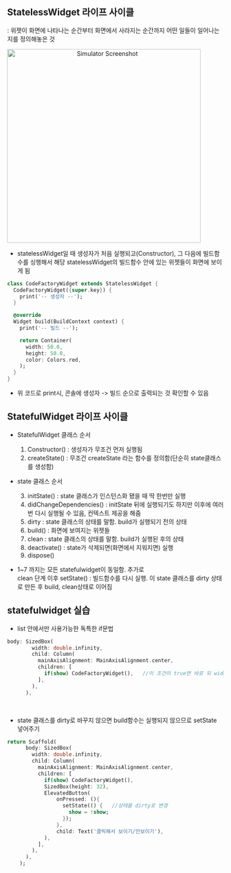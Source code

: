 ## StatelessWidget 라이프 사이클
: 위젯이 화면에 나타나는 순간부터 화면에서 사라지는 순간까지 어떤 일들이 일어나는지를 정의해놓은 것

<img src="https://github.com/user-attachments/assets/9c073dd4-3e63-43e0-866f-b69f77bd8563" width="450" alt="Simulator Screenshot" style="text-align:center;">

- statelessWidget일 때 생성자가 처음 실행되고(Constructor), 그 다음에 빌드함수를 싱행해서 해당 statelessWidget의 빌드함수 안에 있는 위젯들이 화면에 보이게 됨

```dart
class CodeFactoryWidget extends StatelessWidget {
  CodeFactoryWidget({super.key}) {
    print('-- 생성자 --');
  }

  @override
  Widget build(BuildContext context) {
    print('-- 빌드 --');

    return Container(
      width: 50.0,
      height: 50.0,
      color: Colors.red,
    );
  }
}
```
- 위 코드로 print시, 콘솔에 생성자 -> 빌드 순으로 출력되는 것 확인할 수 있음



## StatefulWidget 라이프 사이클
- StatefulWidget 클래스 순서

  1. Constructor() : 생성자가 무조건 먼저 실행됨
  2. createState() : 무조건 createState 라는 함수를 정의함(단순히 state클래스를 생성함)

- state 클래스 순서

  3. initState() : state 클래스가 인스턴스화 됐을 때 딱 한번만 실행
  4. didChangeDependencies() : initState 뒤에 실행되기도 하지만 이후에 여러번 다시 실행될 수 있음, 컨텍스트 제공을 해줌
  5. dirty : state 클래스의 상태를 말함. build가 실행되기 전의 상태
  6. build() : 화면에 보여지는 위젯들
  7. clean : state 클래스의 상태를 말함. build가 실행된 후의 상태
  8. deactivate() : state가 삭제되면(화면에서 지워지면) 실행
  9. dispose()

- 1~7 까지는 모든 statefulwidget이 동일함. 추가로
  <br>
  clean 단계 이후 setState() : 빌드함수를 다시 실행. 이 state 클래스를 dirty 상태로 만든 후 build, clean상태로 이어짐


## statefulwidget 실습
- list 안에서만 사용가능한 독특한 if문법
```dart
body: SizedBox(
        width: double.infinity,
        child: Column(
          mainAxisAlignment: MainAxisAlignment.center,
          children: [
            if(show) CodeFactoryWidget(),   //이 조건이 true면 바로 뒤 widget이 보이고, false면 안보임(바로 다음에 오는 위젯 1개만 해당)
          ],
        ),
      ),
```
<br>

- state 클래스를 dirty로 바꾸지 않으면 build함수는 실행되지 않으므로 setState 넣어주기
```dart
return Scaffold(
      body: SizedBox(
        width: double.infinity,
        child: Column(
          mainAxisAlignment: MainAxisAlignment.center,
          children: [
            if(show) CodeFactoryWidget(),
            SizedBox(height: 32),
            ElevatedButton(
                onPressed: (){
                  setState(() {   //상태를 dirty로 변경
                    show = !show;
                  });
                },
                child: Text('클릭해서 보이기/안보이기'),
            ),
          ],
        ),
      ),
    );
```